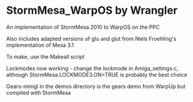 # StormMesa_WarpOS by Wrangler

An implementation of StormMesa 2010 to WarpOS on the PPC

Also includes adapted versions of glu and glut from Niels Froehling's implementation of Mesa 3.1

To make, use the Makeall script

Lockmodes now working - change the lockmode in Amiga_settings.c, although StormMesa.LOCKMODE3.ON=TRUE is probably the best choice

Gears-minigl in the demos directory is the gears demo from WarpUp but compiled with StormMesa
